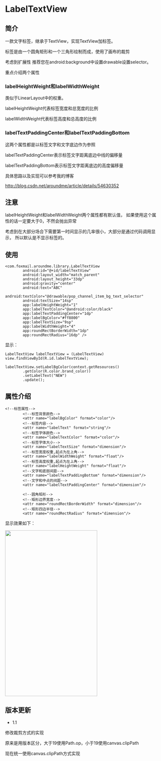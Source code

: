 # LabelTextView

## 简介
一款文字标签，继承于TextView，实现TextView加标签。

标签是由一个圆角矩形和一个三角形绘制而成，使用了画布的裁剪

考虑到扩展性
推荐您在android:background中设置drawable设置selector。

重点介绍两个属性

### labelHeightWeight和labelWidthWeight

类似于LinearLayout中的权重。

labelHeightWeight代表标签宽度和总宽度的比例

labelWidthWeight代表标签高度和总高度的比例


### labelTextPaddingCenter和labelTextPaddingBottom

这两个属性都是以标签文字和文字底边作为参照

labelTextPaddingCenter表示标签文字距离底边中线的偏移量

labelTextPaddingBottom表示标签文字距离底边的高度偏移量

具体思路以及实现可以参考我的博客

http://blog.csdn.net/aroundme/article/details/54630352

## 注意

labelHeightWeight和labelWidthWeight两个属性都有默认值，
如果使用这个属性的话一定要大于0，不然会抛出异常

考虑到在大部分场合下需要第一时间显示的几率很小，大部分是通过代码调用显示，
所以默认是不显示标签的。

## 使用

```
<com.foxmail.aroundme.library.LabelTextView
        android:id="@+id/labelTextView"
        android:layout_width="match_parent"
        android:layout_height="33dp"
        android:gravity="center"
        android:text="ABC"
        android:textColor="@drawable/pop_channel_item_bg_text_selector"
        android:textSize="14sp"
        app:labelHeightWeight="1"
        app:labelTextColor="@android:color/black"
        app:labelTextPaddingCenter="1dp"
        app:labelBgColor="#ff8800"
        app:labelTextSize="9sp"
        app:labelWidthWeight="4"
        app:roundRectBorderWidth="1dp"
        app:roundRectRadius="16dp" />

```

显示：

```
LabelTextView labelTextView = (LabelTextView) view.findViewById(R.id.labelTextView);

labelTextView.setLabelBgColor(context.getResources()
        .getColor(R.color.brand_color))
        .setLabelText("NEW")
        .update();

```


## 属性介绍
```
<!--标签属性-->
        <!--标签背景颜色-->
        <attr name="labelBgColor" format="color"/>
        <!--标签内容-->
        <attr name="labelText" format="string"/>
        <!--标签字体颜色-->
        <attr name="labelTextColor" format="color"/>
        <!--标签字体大小-->
        <attr name="labelTextSize" format="dimension"/>
        <!--标签宽度权重,起点为左上角-->
        <attr name="labelWidthWeight" format="float"/>
        <!--标签高度权重,起点为左上角-->
        <attr name="labelHeightWeight" format="float"/>
        <!--文字和底部间距-->
        <attr name="labelTextPaddingBottom" format="dimension"/>
        <!--文字和中点的间距-->
        <attr name="labelTextPaddingCenter" format="dimension"/>

        <!--圆角矩形-->
        <!--矩形边界宽度-->
        <attr name="roundRectBorderWidth" format="dimension"/>
        <!--矩形四边半径-->
        <attr name="roundRectRadius" format="dimension"/>

```

显示效果如下：

<img src="http://ojwjax1r0.bkt.clouddn.com/Screenshot_2017-01-20-10-51-32.png" width=300 height=540 />

## 版本更新

* 1.1

修改裁剪方式的实现

原来是用版本区分，大于19使用Path.op，小于19使用canvas.clipPath

现在统一使用canvas.clipPath方式实现
